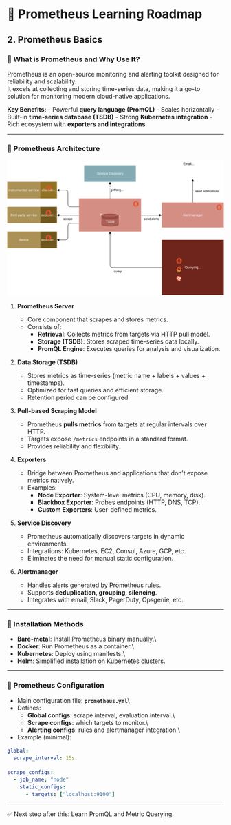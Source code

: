 # 📍 Prometheus Learning Roadmap

## 2. Prometheus Basics

### 🔹 What is Prometheus and Why Use It?

Prometheus is an open-source monitoring and alerting toolkit designed
for reliability and scalability.\
It excels at collecting and storing time-series data, making it a go-to
solution for monitoring modern cloud-native applications.

**Key Benefits:** - Powerful **query language (PromQL)** - Scales
horizontally - Built-in **time-series database (TSDB)** - Strong
**Kubernetes integration** - Rich ecosystem with **exporters and
integrations**

------------------------------------------------------------------------
### 🔹 Prometheus Architecture

![Prometheus Architecture](prometheus-architecture.svg)

1. **Prometheus Server**  
   - Core component that scrapes and stores metrics.  
   - Consists of:  
     - **Retrieval**: Collects metrics from targets via HTTP pull model.  
     - **Storage (TSDB)**: Stores scraped time-series data locally.  
     - **PromQL Engine**: Executes queries for analysis and visualization.  

2. **Data Storage (TSDB)**  
   - Stores metrics as time-series (metric name + labels + values + timestamps).  
   - Optimized for fast queries and efficient storage.  
   - Retention period can be configured.  

3. **Pull-based Scraping Model**  
   - Prometheus **pulls metrics** from targets at regular intervals over HTTP.  
   - Targets expose `/metrics` endpoints in a standard format.  
   - Provides reliability and flexibility.  

4. **Exporters**  
   - Bridge between Prometheus and applications that don’t expose metrics natively.  
   - Examples:  
     - **Node Exporter**: System-level metrics (CPU, memory, disk).  
     - **Blackbox Exporter**: Probes endpoints (HTTP, DNS, TCP).  
     - **Custom Exporters**: User-defined metrics.  

5. **Service Discovery**  
   - Prometheus automatically discovers targets in dynamic environments.  
   - Integrations: Kubernetes, EC2, Consul, Azure, GCP, etc.  
   - Eliminates the need for manual static configuration.  

6. **Alertmanager**  
   - Handles alerts generated by Prometheus rules.  
   - Supports **deduplication, grouping, silencing**.  
   - Integrates with email, Slack, PagerDuty, Opsgenie, etc.  


------------------------------------------------------------------------

### 🔹 Installation Methods

-   **Bare-metal**: Install Prometheus binary manually.\
-   **Docker**: Run Prometheus as a container.\
-   **Kubernetes**: Deploy using manifests.\
-   **Helm**: Simplified installation on Kubernetes clusters.

------------------------------------------------------------------------

### 🔹 Prometheus Configuration

-   Main configuration file: **`prometheus.yml`**\
-   Defines:
    -   **Global configs**: scrape interval, evaluation interval.\
    -   **Scrape configs**: which targets to monitor.\
    -   **Alerting configs**: rules and alertmanager integration.\
-   Example (minimal):

``` yaml
global:
  scrape_interval: 15s

scrape_configs:
  - job_name: "node"
    static_configs:
      - targets: ["localhost:9100"]
```

------------------------------------------------------------------------

✅ Next step after this: Learn PromQL and Metric Querying.
